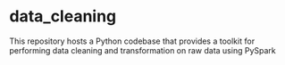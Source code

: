 # data_cleaning
This repository hosts a Python codebase that provides a toolkit for performing data cleaning and transformation on raw data using PySpark
